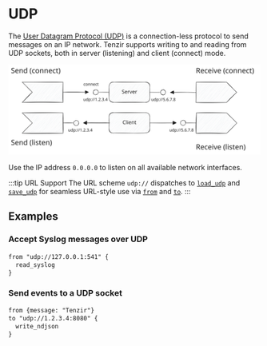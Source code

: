 # UDP

The [User Datagram Protocol
(UDP)](https://en.wikipedia.org/wiki/User_Datagram_Protocol) is a
connection-less protocol to send messages on an IP network.  Tenzir supports
writing to and reading from UDP sockets, both in server (listening) and client
(connect) mode.

![UDP](udp.svg)

Use the IP address `0.0.0.0` to listen on all available network interfaces.

:::tip URL Support
The URL scheme `udp://` dispatches to
[`load_udp`](../../tql2/operators/load_udp.md) and
[`save_udp`](../../tql2/operators/save_udp.md) for seamless URL-style use via
[`from`](../../tql2/operators/from.md) and [`to`](../../tql2/operators/to.md).
:::

## Examples

### Accept Syslog messages over UDP

```tql
from "udp://127.0.0.1:541" {
  read_syslog
}
```

### Send events to a UDP socket

```tql
from {message: "Tenzir"}
to "udp://1.2.3.4:8080" {
  write_ndjson
}
```
